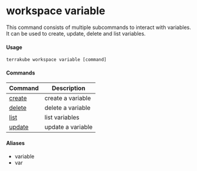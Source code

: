 # workspace variable

This command consists of multiple subcommands to interact with variables. It can be used to create, update, delete and list variables.

#### Usage

```
terrakube workspace variable [command]
```

#### Commands

| Command                                               | Description       |
| ----------------------------------------------------- | ----------------- |
| [create](../../terrakube-variable/variable-create.md) | create a variable |
| [delete](../../terrakube-variable/variable-delete.md) | delete a variable |
| [list](variable-list.md)                              | list variables    |
| [update](../../terrakube-variable/variable-update.md) | update a variable |

#### Aliases

* variable
* var
